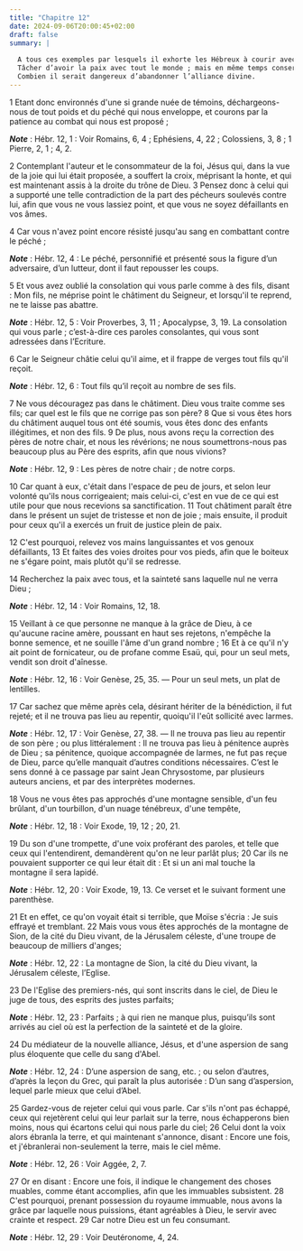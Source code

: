 ```yaml
---
title: "Chapitre 12"
date: 2024-09-06T20:00:45+02:00
draft: false
summary: |
  
  A tous ces exemples par lesquels il exhorte les Hébreux à courir avec patience dans la carrière qui leur est ouverte, l’Apôtre ajoute celui de Jésus-Christ, en insistant sur un texte du livre des Proverbes.
  Tâcher d’avoir la paix avec tout le monde ; mais en même temps conserver la pureté de l’âme.
  Combien il serait dangereux d’abandonner l’alliance divine.
---
```



1 Etant donc environnés d'une si grande nuée de témoins, déchargeons-nous de tout poids et du péché qui nous enveloppe, et courons par la patience au combat qui nous est proposé ;

***Note*** :  Hébr. 12, 1 : Voir Romains, 6, 4 ; Ephésiens, 4, 22 ; Colossiens, 3, 8 ; 1 Pierre, 2, 1 ; 4, 2.

2 Contemplant l'auteur et le consommateur de la foi, Jésus qui, dans la vue de la joie qui lui était proposée, a souffert la croix, méprisant la honte, et qui est maintenant assis à la droite du trône de Dieu. 3 Pensez donc à celui qui a supporté une telle contradiction de la part des pécheurs soulevés contre lui, afin que vous ne vous lassiez point, et que vous ne soyez défaillants en vos âmes.


4 Car vous n'avez point encore résisté jusqu'au sang en combattant contre le péché ;

***Note*** :  Hébr. 12, 4 : Le péché, personnifié et présenté sous la figure d’un adversaire, d’un lutteur, dont il faut repousser les coups.

5 Et vous avez oublié la consolation qui vous parle comme à des fils, disant : Mon fils, ne méprise point le châtiment du Seigneur, et lorsqu'il te reprend, ne te laisse pas abattre.

***Note*** :  Hébr. 12, 5 : Voir Proverbes, 3, 11 ; Apocalypse, 3, 19. La consolation qui vous parle ; c’est-à-dire ces paroles consolantes, qui vous sont adressées dans l’Ecriture.

6 Car le Seigneur châtie celui qu'il aime, et il frappe de verges tout fils qu'il reçoit.

***Note*** :  Hébr. 12, 6 : Tout fils qu’il reçoit au nombre de ses fils.

7 Ne vous découragez pas dans le châtiment. Dieu vous traite comme ses fils; car quel est le fils que ne corrige pas son père? 8 Que si vous êtes hors du châtiment auquel tous ont été soumis, vous êtes donc des enfants illégitimes, et non des fils. 9 De plus, nous avons reçu la correction des pères de notre chair, et nous les révérions; ne nous soumettrons-nous pas beaucoup plus au Père des esprits, afin que nous vivions?

***Note*** :  Hébr. 12, 9 : Les pères de notre chair ; de notre corps.

10 Car quant à eux, c'était dans l'espace de peu de jours, et selon leur volonté qu'ils nous corrigeaient; mais celui-ci, c'est en vue de ce qui est utile pour que nous recevions sa sanctification. 11 Tout châtiment paraît être dans le présent un sujet de tristesse et non de joie ; mais ensuite, il produit pour ceux qu'il a exercés un fruit de justice plein de paix.


12 C'est pourquoi, relevez vos mains languissantes et vos genoux défaillants, 13 Et faites des voies droites pour vos pieds, afin que le boiteux ne s'égare point, mais plutôt qu'il se redresse.


14 Recherchez la paix avec tous, et la sainteté sans laquelle nul ne verra Dieu ;

***Note*** :  Hébr. 12, 14 : Voir Romains, 12, 18.

15 Veillant à ce que personne ne manque à la grâce de Dieu, à ce qu'aucune racine amère, poussant en haut ses rejetons, n'empêche la bonne semence, et ne souille l'âme d'un grand nombre ; 16 Et à ce qu'il n'y ait point de fornicateur, ou de profane comme Esaü, qui, pour un seul mets, vendit son droit d'aînesse.

***Note*** :  Hébr. 12, 16 : Voir Genèse, 25, 35. ― Pour un seul mets, un plat de lentilles.

17 Car sachez que même après cela, désirant hériter de la bénédiction, il fut rejeté; et il ne trouva pas lieu au repentir, quoiqu'il l'eût sollicité avec larmes.

***Note*** :  Hébr. 12, 17 : Voir Genèse, 27, 38. ― Il ne trouva pas lieu au repentir de son père ; ou plus littéralement : Il ne trouva pas lieu à pénitence auprès de Dieu ; sa pénitence, quoique accompagnée de larmes, ne fut pas reçue de Dieu, parce qu’elle manquait d’autres conditions nécessaires. C’est le sens donné à ce passage par saint Jean Chrysostome, par plusieurs auteurs anciens, et par des interprètes modernes.

18 Vous ne vous êtes pas approchés d'une montagne sensible, d'un feu brûlant, d'un tourbillon, d'un nuage ténébreux, d'une tempête,

***Note*** :  Hébr. 12, 18 : Voir Exode, 19, 12 ; 20, 21.

19 Du son d'une trompette, d'une voix proférant des paroles, et telle que ceux qui l'entendirent, demandèrent qu'on ne leur parlât plus; 20 Car ils ne pouvaient supporter ce qui leur était dit : Et si un ani mal touche la montagne il sera lapidé.

***Note*** :  Hébr. 12, 20 : Voir Exode, 19, 13. Ce verset et le suivant forment une parenthèse.

21 Et en effet, ce qu'on voyait était si terrible, que Moïse s'écria : Je suis effrayé et tremblant. 22 Mais vous vous êtes approchés de la montagne de Sion, de la cité du Dieu vivant, de la Jérusalem céleste, d'une troupe de beaucoup de milliers d'anges;

***Note*** :  Hébr. 12, 22 : La montagne de Sion, la cité du Dieu vivant, la Jérusalem céleste, l’Eglise.

23 De l'Eglise des premiers-nés, qui sont inscrits dans le ciel, de Dieu le juge de tous, des esprits des justes parfaits;

***Note*** :  Hébr. 12, 23 : Parfaits ; à qui rien ne manque plus, puisqu’ils sont arrivés au ciel où est la perfection de la sainteté et de la gloire.

24 Du médiateur de la nouvelle alliance, Jésus, et d'une aspersion de sang plus éloquente que celle du sang d'Abel.

***Note*** :  Hébr. 12, 24 : D’une aspersion de sang, etc. ; ou selon d’autres, d’après la leçon du Grec, qui paraît la plus autorisée : D’un sang d’aspersion, lequel parle mieux que celui d’Abel.


25 Gardez-vous de rejeter celui qui vous parle. Car s'ils n'ont pas échappé, ceux qui rejetèrent celui qui leur parlait sur la terre, nous échapperons bien moins, nous qui écartons celui qui nous parle du ciel; 26 Celui dont la voix alors ébranla la terre, et qui maintenant s'annonce, disant : Encore une fois, et j'ébranlerai non-seulement la terre, mais le ciel même.

***Note*** :  Hébr. 12, 26 : Voir Aggée, 2, 7.

27 Or en disant : Encore une fois, il indique le changement des choses muables, comme étant accomplies, afin que les immuables subsistent. 28 C'est pourquoi, prenant possession du royaume immuable, nous avons la grâce par laquelle nous puissions, étant agréables à Dieu, le servir avec crainte et respect. 29 Car notre Dieu est un feu consumant.

***Note*** :  Hébr. 12, 29 : Voir Deutéronome, 4, 24.

